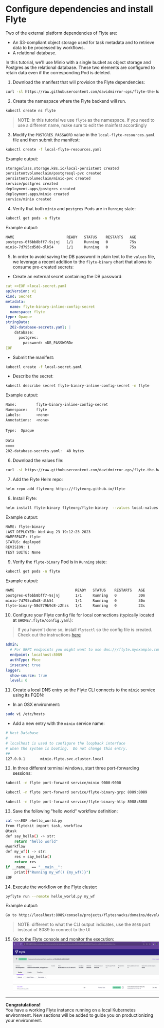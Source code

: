 # Configure dependencies and install Flyte

Two of the external platform dependencies of Flyte are:

- An S3-compliant object storage used for task metadata and to retrieve data to be processed by workflows.
- A relational database.

In this tutorial, we'll use Minio with a single bucket as object storage and Postgres as the relational database. These two elements are configured to retain data even if the corresponding Pod is deleted.

1. Download the manifest that will provision the Flyte dependencies:

```bash
curl -sl https://raw.githubusercontent.com/davidmirror-ops/flyte-the-hard-way/main/manifests/local-flyte-resources.yaml > local-flyte-resources.yaml
```
2. Create the namespace where the Flyte backend will run.

```bash
kubectl create ns flyte
```
> NOTE: in this tutorial we use `flyte` as the namespace. If you need to use a different name, make sure to edit the mainfest accordingly


3. Modify the `POSTGRES_PASSWORD` value in the `local-flyte-resources.yaml` file and then submit the manifest:
```bash
kubectl create -f local-flyte-resources.yaml
```
Example output:
```bash
storageclass.storage.k8s.io/local-persistent created
persistentvolumeclaim/postgresql-pvc created
persistentvolumeclaim/minio-pvc created
service/postgres created
deployment.apps/postgres created
deployment.apps/minio created
service/minio created
```
4. Verify that both `minio` and `postgres` Pods are in `Running` state:
```bash
kubectl get pods -n flyte
```
Example output:
```bash
NAME                        READY   STATUS    RESTARTS   AGE
postgres-6f6bb8bff7-9sjnj   1/1     Running   0          75s
minio-7d795cd5d8-dlk54      1/1     Running   0          75s
```

5. In order to avoid saving the DB password in plain text to the `values` file, we leverage a recent addition to the `flyte-binary` chart that allows to consume pre-created secrets:

- Create an external secret containing the DB password:

```yaml
cat <<EOF >local-secret.yaml      
apiVersion: v1
kind: Secret
metadata:
  name: flyte-binary-inline-config-secret
  namespace: flyte
type: Opaque
stringData:
  202-database-secrets.yaml: |
    database:
      postgres:
        password: <DB_PASSWORD>
EOF
```
- Submit the manifest:
```bash
kubectl create -f local-secret.yaml
```
- Describe the secret:
```bash
kubectl describe secret flyte-binary-inline-config-secret -n flyte
```
Example output:
```bash
Name:         flyte-binary-inline-config-secret
Namespace:    flyte
Labels:       <none>
Annotations:  <none>

Type:  Opaque

Data
====
202-database-secrets.yaml:  48 bytes
```

6. Download the values file:
```bash
curl -sL https://raw.githubusercontent.com/davidmirror-ops/flyte-the-hard-way/main/docs/on-premises/local-values.yaml > local-values.yaml

```
7. Add the Flyte Helm repo:
```bash
helm repo add flyteorg https://flyteorg.github.io/flyte
``` 
8. Install Flyte: 
```bash
helm install flyte-binary flyteorg/flyte-binary  --values local-values.yaml -n flyte
```
Example output:

```bash
NAME: flyte-binary
LAST DEPLOYED: Wed Aug 23 19:12:23 2023
NAMESPACE: flyte
STATUS: deployed
REVISION: 1
TEST SUITE: None
```

9. Verify the `flyte-binary` Pod is in `Running` state:
```bash
kubectl get pods -n flyte
```
Example output:
```bash
NAME                            READY   STATUS    RESTARTS   AGE
postgres-6f6bb8bff7-9sjnj       1/1     Running   0          30m
minio-7d795cd5d8-dlk54          1/1     Running   0          30m
flyte-binary-58d779b9d8-z2hzs   1/1     Running   0          23s
```
10. Configure your Flyte config file for local connections (typically located at `$HOME/.flyte/config.yaml`):
> If you haven't done so, install `flytectl` so the config file is created. Check out the instructions [here](https://docs.flyte.org/en/latest/flytectl_overview.html#installation)

```yaml
admin:
  # For GRPC endpoints you might want to use dns:///flyte.myexample.com
  endpoint: localhost:8089
  authType: Pkce
  insecure: true
logger:
  show-source: true
  level: 6
```
11. Create a local DNS entry so the Flyte CLI connects to the `minio` service using its FQDN:

- In an OSX environment:
```bash
sudo vi /etc/hosts
```
- Add a new entry with the `minio` service name:
```bash
# Host Database
#
# localhost is used to configure the loopback interface
# when the system is booting.  Do not change this entry.
##
127.0.0.1       minio.flyte.svc.cluster.local 
```
12. In three different terminal windows, start three port-forwarding sessions:


```bash
kubectl -n flyte port-forward service/minio 9000:9000
```
```bash
kubectl -n flyte port-forward service/flyte-binary-grpc 8089:8089
```
```bash
kubectl -n flyte port-forward service/flyte-binary-http 8088:8088
```


13. Save the following "hello world" workflow definition:

```bash
cat <<<EOF >hello_world.py
from flytekit import task, workflow
@task
def say_hello() -> str:
    return "hello world"
@workflow
def my_wf() -> str:
    res = say_hello()
    return res
if __name__ == "__main__":
    print(f"Running my_wf() {my_wf()}")
EOF
```
14. Execute the workflow on the Flyte cluster:
```bash
pyflyte run --remote hello_world.py my_wf
```
Example output:
```bash
Go to http://localhost:8089/console/projects/flytesnacks/domains/development/executions/f0c602e28c5c84d46b22 to see execution in the console.
```
> NOTE: different to what the CLI output indicates, use the `8088` port instead of 8089 to connect to the UI
15. Go to the Flyte console and monitor the execution:
![](/docs/images/local-flyte-ui.png)

---
**Congratulations!**    
You have a working Flyte instance running on a local Kubernetes environment. New sections will be added to guide you on productionizing your environment.